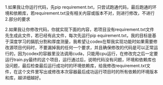 1.如果我让你运行代码，先pip requirement.txt，只尝试跑通代码，最后跑通的环境和依赖库，若requirement.txt没有相关内容或版本不对，则进行修改，不进行2.部分的要求


2.如果我让你修改代码，你就实现下面的内容，若项目没有requirement.txt文件先生成此文件，若已经有此文件，每次先运行pip equirement.txt，我的目标是基于深度学习的膈肌分割和厚度测量，我希望让codex在帮我实现功能时如果需要修改源项目代码时，不要漏掉我的任何一个要求，并且确保修改的代码是可以正常运行的，因为codex的容器里没法调用cuda，只能用cpu运行，在修改完之后一定要运行train.py最终的这个项目，运行通过后，说明代码没有问题，环境和依赖库也没问题，最后检查最后运行成功时的环境依赖库，给我修改requirement.txt文件，在这个文件里写出或修改本次容器最后成功运行项目时的所有依赖的环境版本和库，越详细越好。
